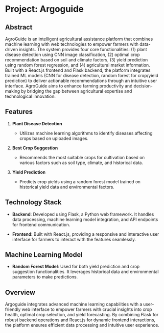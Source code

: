 # Project: Argoguide

## Abstract

AgroGuide is an intelligent agricultural assistance platform that combines machine learning with web technologies to empower farmers with data-driven insights. The system provides four core functionalities: (1) plant disease detection using CNN image classification, (2) optimal crop recommendation based on soil and climate factors, (3) yield prediction using random forest regression, and (4) agricultural market information. Built with a React.js frontend and Flask backend, the platform integrates trained ML models (CNN for disease detection, random forest for crop/yield prediction) to deliver actionable recommendations through an intuitive user interface. AgroGuide aims to enhance farming productivity and decision-making by bridging the gap between agricultural expertise and technological innovation.

## Features

1. **Plant Disease Detection**
   - Utilizes machine learning algorithms to identify diseases affecting crops based on uploaded images.

2. **Best Crop Suggestion**
   - Recommends the most suitable crops for cultivation based on various factors such as soil type, climate, and historical data.

3. **Yield Prediction**
   - Predicts crop yields using a random forest model trained on historical yield data and environmental factors.

## Technology Stack

- **Backend**: Developed using Flask, a Python web framework. It handles data processing, machine learning model integration, and API endpoints for frontend communication.
  
- **Frontend**: Built with React.js, providing a responsive and interactive user interface for farmers to interact with the features seamlessly.

## Machine Learning Model

- **Random Forest Model**: Used for both yield prediction and crop suggestion functionalities. It leverages historical data and environmental parameters to make predictions.

## Overview

Argoguide integrates advanced machine learning capabilities with a user-friendly web interface to empower farmers with crucial insights into crop health, optimal crop selection, and yield forecasting. By combining Flask for robust backend operations and React.js for dynamic frontend interactions, the platform ensures efficient data processing and intuitive user experience.

